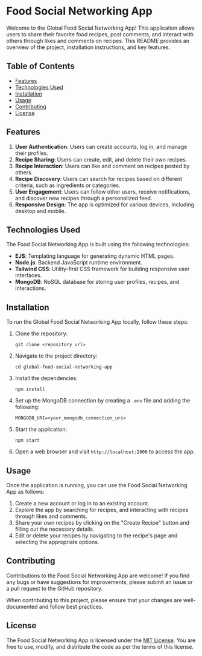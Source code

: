 # Food Social Networking App

Welcome to the Global Food Social Networking App! This application allows users to share their favorite food recipes, post comments, and interact with others through likes and comments on recipes. This README provides an overview of the project, installation instructions, and key features.

## Table of Contents

- [Features](#features)
- [Technologies Used](#technologies-used)
- [Installation](#installation)
- [Usage](#usage)
- [Contributing](#contributing)
- [License](#license)

## Features

1. **User Authentication**: Users can create accounts, log in, and manage their profiles.
2. **Recipe Sharing**: Users can create, edit, and delete their own recipes.
3. **Recipe Interaction**: Users can like and comment on recipes posted by others.
4. **Recipe Discovery**: Users can search for recipes based on different criteria, such as ingredients or categories.
5. **User Engagement**: Users can follow other users, receive notifications, and discover new recipes through a personalized feed.
6. **Responsive Design**: The app is optimized for various devices, including desktop and mobile.

## Technologies Used

The Food Social Networking App is built using the following technologies:

- **EJS**: Templating language for generating dynamic HTML pages.
- **Node.js**: Backend JavaScript runtime environment.
- **Tailwind CSS**: Utility-first CSS framework for building responsive user interfaces.
- **MongoDB**: NoSQL database for storing user profiles, recipes, and interactions.

## Installation

To run the Global Food Social Networking App locally, follow these steps:

1. Clone the repository:

   ```
   git clone <repository_url>
   ```

2. Navigate to the project directory:

   ```
   cd global-food-social-networking-app
   ```

3. Install the dependencies:

   ```
   npm install
   ```

4. Set up the MongoDB connection by creating a `.env` file and adding the following:

   ```
   MONGODB_URI=<your_mongodb_connection_uri>
   ```

5. Start the application:

   ```
   npm start
   ```

6. Open a web browser and visit `http://localhost:2000` to access the app.

## Usage

Once the application is running, you can use the Food Social Networking App as follows:

1. Create a new account or log in to an existing account.
2. Explore the app by searching for recipes, and interacting with recipes through likes and comments.
3. Share your own recipes by clicking on the "Create Recipe" button and filling out the necessary details.
4. Edit or delete your recipes by navigating to the recipe's page and selecting the appropriate options.

## Contributing

Contributions to the Food Social Networking App are welcome! If you find any bugs or have suggestions for improvements, please submit an issue or a pull request to the GitHub repository.

When contributing to this project, please ensure that your changes are well-documented and follow best practices.

## License

The Food Social Networking App is licensed under the [MIT License](LICENSE). You are free to use, modify, and distribute the code as per the terms of this license.

